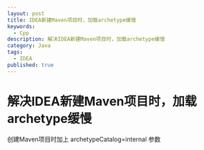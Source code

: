 ```yaml
---
layout: post
title: IDEA新建Maven项目时，加载archetype缓慢
keywords:
  - Cpp
description: 解决IDEA新建Maven项目时，加载archetype缓慢
category: Java
tags:
  - IDEA
published: true
---
```


# 解决IDEA新建Maven项目时，加载archetype缓慢

创建Maven项目时加上 archetypeCatalog=internal 参数













